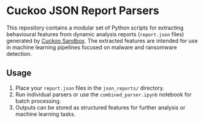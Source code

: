 # Cuckoo JSON Report Parsers

This repository contains a modular set of Python scripts for extracting behavioural features from dynamic analysis reports (`report.json` files) generated by [Cuckoo Sandbox](https://cuckoosandbox.org/). The extracted features are intended for use in machine learning pipelines focused on malware and ransomware detection.

## Usage

1. Place your `report.json` files in the `json_reports/` directory.
2. Run individual parsers or use the `combined_parser.ipynb` notebook for batch processing.
3. Outputs can be stored as structured features for further analysis or machine learning tasks.

